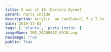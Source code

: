 ```yaml
---
title: 9 out of 10 (Doctors Agree)
parent: Parts Inside
description: Acrylic  on cardboard, 5 x 7 in.
date: 2019-12-03
tags: [ 'plants', 'parts inside' ]
imageName: IMG_20200802_0010.png
hasImage: True
public: True
---
```

